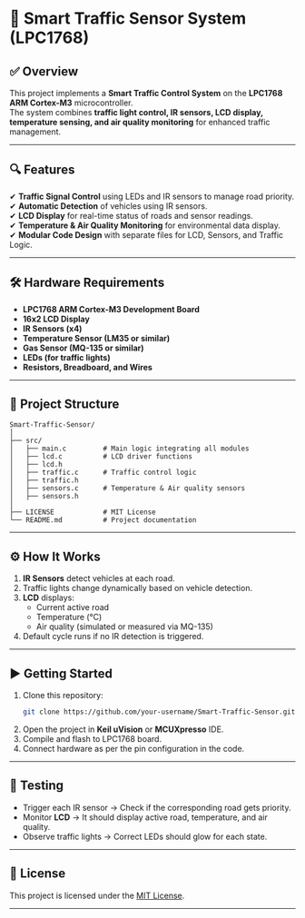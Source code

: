 
# 🚦 Smart Traffic Sensor System (LPC1768)

## ✅ Overview
This project implements a **Smart Traffic Control System** on the **LPC1768 ARM Cortex-M3** microcontroller.  
The system combines **traffic light control, IR sensors, LCD display, temperature sensing, and air quality monitoring** for enhanced traffic management.

---

## 🔍 Features
✔ **Traffic Signal Control** using LEDs and IR sensors to manage road priority.  
✔ **Automatic Detection** of vehicles using IR sensors.  
✔ **LCD Display** for real-time status of roads and sensor readings.  
✔ **Temperature & Air Quality Monitoring** for environmental data display.  
✔ **Modular Code Design** with separate files for LCD, Sensors, and Traffic Logic.  

---

## 🛠 Hardware Requirements
- **LPC1768 ARM Cortex-M3 Development Board**
- **16x2 LCD Display**
- **IR Sensors (x4)**
- **Temperature Sensor (LM35 or similar)**
- **Gas Sensor (MQ-135 or similar)**
- **LEDs (for traffic lights)**
- **Resistors, Breadboard, and Wires**

---

## 📂 Project Structure
```
Smart-Traffic-Sensor/
│
├── src/
│   ├── main.c         # Main logic integrating all modules
│   ├── lcd.c          # LCD driver functions
│   ├── lcd.h
│   ├── traffic.c      # Traffic control logic
│   ├── traffic.h
│   ├── sensors.c      # Temperature & Air quality sensors
│   ├── sensors.h
│
├── LICENSE            # MIT License
└── README.md          # Project documentation
```

---

## ⚙️ How It Works
1. **IR Sensors** detect vehicles at each road.
2. Traffic lights change dynamically based on vehicle detection.
3. **LCD** displays:
   - Current active road
   - Temperature (°C)
   - Air quality (simulated or measured via MQ-135)
4. Default cycle runs if no IR detection is triggered.

---

## ▶️ Getting Started
1. Clone this repository:
   ```bash
   git clone https://github.com/your-username/Smart-Traffic-Sensor.git
   ```
2. Open the project in **Keil uVision** or **MCUXpresso** IDE.
3. Compile and flash to LPC1768 board.
4. Connect hardware as per the pin configuration in the code.

---

## 🧪 Testing
- Trigger each IR sensor → Check if the corresponding road gets priority.
- Monitor **LCD** → It should display active road, temperature, and air quality.
- Observe traffic lights → Correct LEDs should glow for each state.

---

## 📜 License
This project is licensed under the [MIT License](LICENSE).

---


